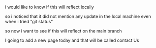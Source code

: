i would like to know if this will reflect locally

so i noticed that it did not mention any update in the local machine even when i tried "git status"

so now i want to see if this will reflect on the main branch

I going to add a new page today and that will be called contact Us
